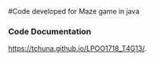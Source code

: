 #Code developed for Maze game in java 


### Code Documentation
https://tchuna.github.io/LPOO1718_T4G13/.
